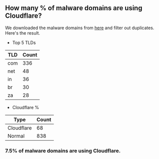 ## How many % of malware domains are using Cloudflare?


We downloaded the malware domains from [here](https://urlhaus.abuse.ch) and filter out duplicates.
Here's the result.


[//]: # (start replacement)


- Top 5 TLDs

| TLD | Count |
| --- | --- |
| com | 336 |
| net | 48 |
| in | 36 |
| br | 30 |
| za | 28 |


- Cloudflare %

| Type | Count |
| --- | --- |
| Cloudflare | 68 |
| Normal | 838 |


### 7.5% of malware domains are using Cloudflare.